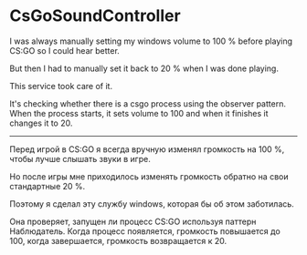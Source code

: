 # CsGoSoundController

I was always manually setting my windows volume to 100 % before playing CS:GO so I could hear better. 

But then I had to manually set it back to 20 % when I was done playing.

This service took care of it.

It's checking whether there is a csgo process using the observer pattern. When the process starts, it sets volume to 100 and when it finishes it changes it to 20.

<hr>

Перед игрой в CS:GO я всегда вручную изменял громкость на 100 %, чтобы лучше слышать звуки в игре.

Но после игры мне приходилось изменять громкость обратно на свои стандартные 20 %.

Поэтому я сделал эту службу windows, которая бы об этом заботилась.

Она проверяет, запущен ли процесс CS:GO используя паттерн Наблюдатель. Когда процесс появляется, громкость повышается до 100, когда завершается, громкость возвращается к 20.

